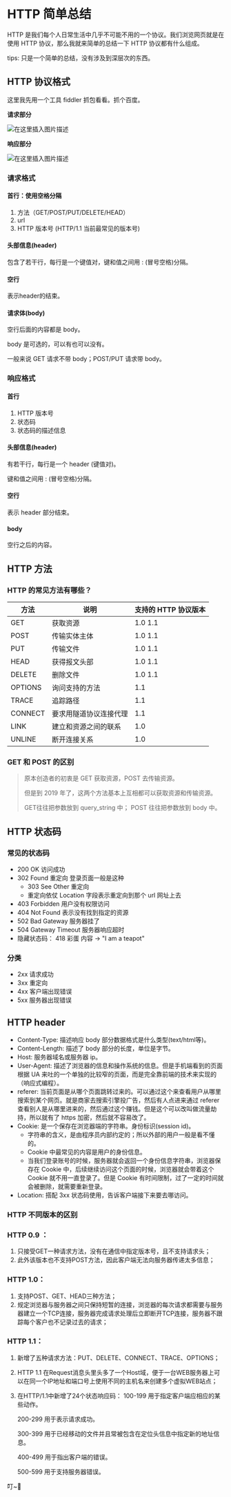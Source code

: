 # HTTP 简单总结

HTTP 是我们每个人日常生活中几乎不可能不用的一个协议。我们浏览网页就是在使用 HTTP 协议，那么我就来简单的总结一下 HTTP 协议都有什么组成。

tips: 只是一个简单的总结，没有涉及到深层次的东西。

## HTTP 协议格式

这里我先用一个工具 fiddler 抓包看看。抓个百度。

**请求部分**

![在这里插入图片描述](https://img-blog.csdnimg.cn/20190622192048462.png?x-oss-process=image/watermark,type_ZmFuZ3poZW5naGVpdGk,shadow_10,text_aHR0cHM6Ly9ibG9nLmNzZG4ubmV0L3dlaXhpbl80MjY3ODUwNw==,size_16,color_FFFFFF,t_70)

**响应部分**

![在这里插入图片描述](https://img-blog.csdnimg.cn/20190622192129268.png?x-oss-process=image/watermark,type_ZmFuZ3poZW5naGVpdGk,shadow_10,text_aHR0cHM6Ly9ibG9nLmNzZG4ubmV0L3dlaXhpbl80MjY3ODUwNw==,size_16,color_FFFFFF,t_70)

### 请求格式

#### 首行：使用空格分隔

1. 方法（GET/POST/PUT/DELETE/HEAD）
2. url
3. HTTP 版本号 (HTTP/1.1 当前最常见的版本号)

#### 头部信息(header)

包含了若干行，每行是一个键值对，键和值之间用 : (冒号空格)分隔。

#### 空行

表示header的结束。

#### 请求体(body)

空行后面的内容都是 body。

body 是可选的，可以有也可以没有。

一般来说 GET 请求不带 body；POST/PUT 请求带 body。



### 响应格式

#### 首行

1. HTTP 版本号
2. 状态码
3. 状态码的描述信息

#### 头部信息(header)

有若干行，每行是一个 header (键值对)。

键和值之间用 : (冒号空格)分隔。

#### 空行

表示 header 部分结束。

#### body

空行之后的内容。



## HTTP 方法

### HTTP 的常见方法有哪些？

| 方法    | 说明                   | 支持的 HTTP 协议版本 |
| ------- | ---------------------- | -------------------- |
| GET     | 获取资源               | 1.0 1.1              |
| POST    | 传输实体主体           | 1.0 1.1              |
| PUT     | 传输文件               | 1.0 1.1              |
| HEAD    | 获得报文头部           | 1.0 1.1              |
| DELETE  | 删除文件               | 1.0 1.1              |
| OPTIONS | 询问支持的方法         | 1.1                  |
| TRACE   | 追踪路径               | 1.1                  |
| CONNECT | 要求用隧道协议连接代理 | 1.1                  |
| LINK    | 建立和资源之间的联系   | 1.0                  |
| UNLINE  | 断开连接关系           | 1.0                  |



### GET 和 POST 的区别

> 原本创造者的初衷是 GET 获取资源，POST 去传输资源。
>
> 但是到 2019 年了，这两个方法基本上互相都可以获取资源和传输资源。
>
> GET往往把参数放到 query_string 中；
> POST 往往把参数放到 body 中。

## HTTP 状态码

### 常见的状态码

- 200 OK	访问成功
- 302 Found	重定向    登录页面一般是这种
  - 303 See Other   重定向    
  - 重定向依仗 Location 字段表示重定向到那个 url 网址上去
- 403 Forbidden    用户没有权限访问
- 404 Not Found    表示没有找到指定的资源
- 502 Bad Gateway    服务器挂了
- 504 Gateway Timeout    服务器响应超时
- 隐藏状态码： 418 彩蛋 内容 -> "I am a teapot"

###  分类

- 2xx 请求成功
- 3xx 重定向
- 4xx 客户端出现错误
- 5xx 服务器出现错误

## HTTP header

- Content-Type: 描述响应 body 部分数据格式是什么类型(text/html等)。
- Content-Length: 描述了 body 部分的长度，单位是字节。
- Host: 服务器域名或服务器 ip。
- User-Agent: 描述了浏览器的信息和操作系统的信息。但是手机端看到的页面根据 UA 来吐的一个单独的比较窄的页面，而是完全靠前端的技术来实现的（响应式编程）。
- referer: 当前页面是从哪个页面跳转过来的。可以通过这个来查看用户从哪里搜索到某个网页。就是商家去搜索引擎投广告，然后有人点进来通过 referer 查看别人是从哪里进来的，然后通过这个赚钱。但是这个可以改叫做流量劫持，所以就有了 https 加密，然后就不容易改了。
- Cookie: 是一个保存在浏览器端的字符串。身份标识(session id)。
  - 字符串的含义，是由程序员内部约定的；所以外部的用户一般是看不懂的。
  - Cookie 中最常见的内容是用户的身份信息。
  - 当我们登录账号的时候，服务器就会返回一个身份信息字符串，浏览器保存在 Cookie 中，后续继续访问这个页面的时候，浏览器就会带着这个 Cookie 就不用一直登录了。但是 Cookie 有时间限制，过了一定的时间就会被删除，就需要重新登录。
- Location: 搭配 3xx 状态码使用，告诉客户端接下来要去哪访问。 

### HTTP 不同版本的区别

### HTTP 0.9 ：

1. 只接受GET一种请求方法，没有在通信中指定版本号，且不支持请求头；
2. 此外该版本也不支持POST方法，因此客户端无法向服务器传递太多信息；

### HTTP 1.0：

1. 支持POST、GET、HEAD三种方法；
2. 规定浏览器与服务器之间只保持短暂的连接，浏览器的每次请求都需要与服务器建立一个TCP连接，服务器完成请求处理后立即断开TCP连接，服务器不跟踪每个客户也不记录过去的请求；

### HTTP 1.1：

1. 新增了五种请求方法：PUT、DELETE、CONNECT、TRACE、OPTIONS；

2. HTTP 1.1 在Request消息头里头多了一个Host域，便于一台WEB服务器上可以在同一个IP地址和端口号上使用不同的主机名来创建多个虚拟WEB站点；

3. 在HTTP/1.1中新增了24个状态响应码：
   100-199 用于指定客户端应相应的某些动作。

   200-299 用于表示请求成功。

   300-399 用于已经移动的文件并且常被包含在定位头信息中指定新的地址信息。

   400-499 用于指出客户端的错误。

   500-599 用于支持服务器错误。

叮~:bell: